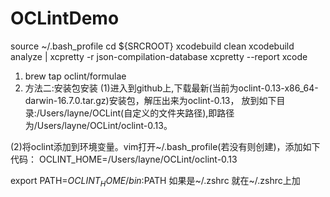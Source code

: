 # OCLintDemo
source ~/.bash_profile
cd ${SRCROOT}
xcodebuild clean
xcodebuild analyze | xcpretty -r json-compilation-database
xcpretty --report xcode

1. brew tap oclint/formulae   
2. 方法二:安装包安装
(1)进入到github上,下载最新(当前为oclint-0.13-x86_64-darwin-16.7.0.tar.gz)安装包，解压出来为oclint-0.13，
放到如下目录:/Users/layne/OCLint(自定义的文件夹路径),即路径为/Users/layne/OCLint/oclint-0.13。  

(2)将oclint添加到环境变量。vim打开~/.bash_profile(若没有则创建)，添加如下代码： 
 OCLINT_HOME=/Users/layne/OCLint/oclint-0.13
 
export PATH=$OCLINT_HOME/bin:$PATH
如果是~/.zshrc 就在~/.zshrc上加
